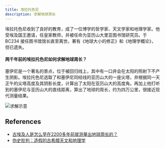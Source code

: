 ```yaml
---
title: 埃拉托色尼
description: 求解地球周长
---
```


埃拉托色尼收到了良好的教育，成了一位博学的哲学家、天文学家和地理学家。他受埃及国王邀请，任皇家教师，并被任命为亚历山大里亚图书馆研究员。于 BC234 接任图书馆馆长直至离世。著有《地球大小的修正》和《地理学概论》，但已遗失。

#### 两千年前的埃拉托色尼如何求解地球周长？

塞伊尼是一个著名的景点，位于被回归线上，其中有一口井会在太阳的照射下不产生阴影。埃拉托色尼选取了和塞伊尼同经线的亚历山大的一座尖塔，并根据同一天正午的尖塔高度及其阴影长度，计算出了太阳在亚历山大的高度角。再加上他打听到的塞伊尼与亚历山大的直线距离，算出了地球的周长，约为四万公里，很接近现代测量结果。

![求解示意](https://mgear-image.oss-cn-shanghai.aliyuncs.com/image/other/20220117233422.png)

## References

* [古埃及人是怎么早在2200多年前就测量出地球周长的？](https://www.bilibili.com/video/BV1Ma4y1e7rx)
* [伪史批判：造假的古希腊天文和地理学](https://www.bilibili.com/video/BV1GJ41197eB)
